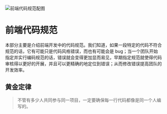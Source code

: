 

![前端代码规范配图](http://p2p4htzmu.bkt.clouddn.com/peitu24-1.jpg)

# 前端代码规范

本部分主要是介绍前端开发中的代码规范。我们知道，如果一段特定的代码不符合规范的话，它有可能只是代码风格错误，而也有可能会是 bug；当一个团队开始指定并实行编码规范的话，错误就会变得更加显而易见，早期指定规范就使得代码审核得以更好的开展，并且可以更精确的地定位到错误；从而修改错误提高团队的开发效率。

## 黄金定律

>不管有多少人共同参与同一项目，一定要确保每一行代码都像是同一个人编写的。